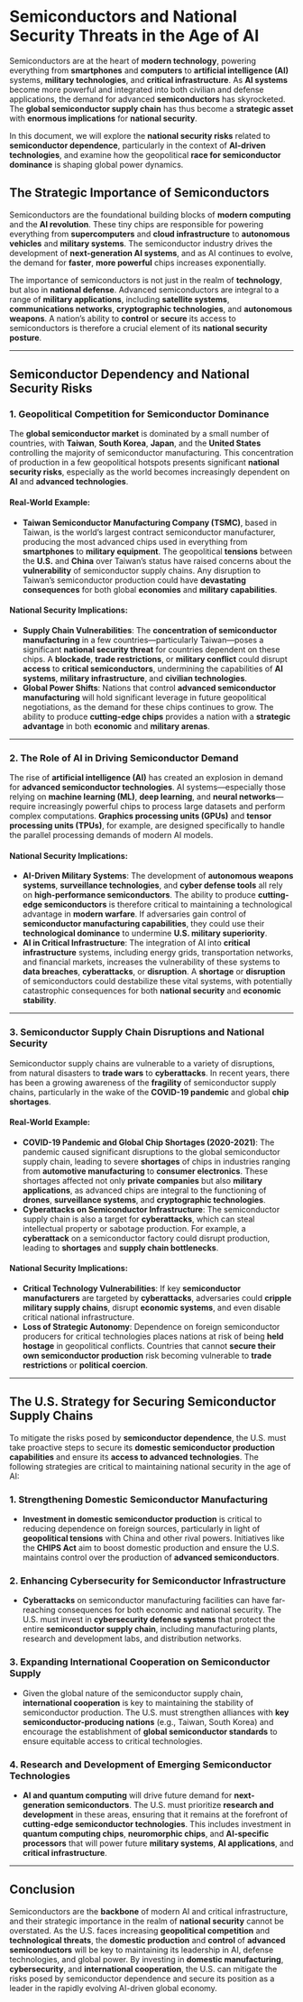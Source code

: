 # **Semiconductors and National Security Threats in the Age of AI**

Semiconductors are at the heart of **modern technology**, powering everything from **smartphones** and **computers** to **artificial intelligence (AI)** systems, **military technologies**, and **critical infrastructure**. As **AI systems** become more powerful and integrated into both civilian and defense applications, the demand for advanced **semiconductors** has skyrocketed. The **global semiconductor supply chain** has thus become a **strategic asset** with **enormous implications** for **national security**.

In this document, we will explore the **national security risks** related to **semiconductor dependence**, particularly in the context of **AI-driven technologies**, and examine how the geopolitical **race for semiconductor dominance** is shaping global power dynamics.

## **The Strategic Importance of Semiconductors**

Semiconductors are the foundational building blocks of **modern computing** and the **AI revolution**. These tiny chips are responsible for powering everything from **supercomputers** and **cloud infrastructure** to **autonomous vehicles** and **military systems**. The semiconductor industry drives the development of **next-generation AI systems**, and as AI continues to evolve, the demand for **faster**, **more powerful** chips increases exponentially.

The importance of semiconductors is not just in the realm of **technology**, but also in **national defense**. Advanced semiconductors are integral to a range of **military applications**, including **satellite systems**, **communications networks**, **cryptographic technologies**, and **autonomous weapons**. A nation’s ability to **control** or **secure** its access to semiconductors is therefore a crucial element of its **national security posture**.

---

## **Semiconductor Dependency and National Security Risks**

### **1. Geopolitical Competition for Semiconductor Dominance**

The **global semiconductor market** is dominated by a small number of countries, with **Taiwan**, **South Korea**, **Japan**, and the **United States** controlling the majority of semiconductor manufacturing. This concentration of production in a few geopolitical hotspots presents significant **national security risks**, especially as the world becomes increasingly dependent on **AI** and **advanced technologies**.

#### **Real-World Example:**
- **Taiwan Semiconductor Manufacturing Company (TSMC)**, based in Taiwan, is the world’s largest contract semiconductor manufacturer, producing the most advanced chips used in everything from **smartphones** to **military equipment**. The geopolitical **tensions** between the **U.S.** and **China** over Taiwan’s status have raised concerns about the **vulnerability** of semiconductor supply chains. Any disruption to Taiwan’s semiconductor production could have **devastating consequences** for both global **economies** and **military capabilities**.

#### **National Security Implications:**
- **Supply Chain Vulnerabilities**: The **concentration of semiconductor manufacturing** in a few countries—particularly Taiwan—poses a significant **national security threat** for countries dependent on these chips. A **blockade**, **trade restrictions**, or **military conflict** could disrupt **access** to **critical semiconductors**, undermining the capabilities of **AI systems**, **military infrastructure**, and **civilian technologies**.
- **Global Power Shifts**: Nations that control **advanced semiconductor manufacturing** will hold significant leverage in future geopolitical negotiations, as the demand for these chips continues to grow. The ability to produce **cutting-edge chips** provides a nation with a **strategic advantage** in both **economic** and **military arenas**.

---

### **2. The Role of AI in Driving Semiconductor Demand**

The rise of **artificial intelligence (AI)** has created an explosion in demand for **advanced semiconductor technologies**. AI systems—especially those relying on **machine learning (ML)**, **deep learning**, and **neural networks**—require increasingly powerful chips to process large datasets and perform complex computations. **Graphics processing units (GPUs)** and **tensor processing units (TPUs)**, for example, are designed specifically to handle the parallel processing demands of modern AI models.

#### **National Security Implications:**
- **AI-Driven Military Systems**: The development of **autonomous weapons systems**, **surveillance technologies**, and **cyber defense tools** all rely on **high-performance semiconductors**. The ability to produce **cutting-edge semiconductors** is therefore critical to maintaining a technological advantage in **modern warfare**. If adversaries gain control of **semiconductor manufacturing capabilities**, they could use their **technological dominance** to undermine **U.S. military superiority**.
- **AI in Critical Infrastructure**: The integration of AI into **critical infrastructure** systems, including energy grids, transportation networks, and financial markets, increases the vulnerability of these systems to **data breaches**, **cyberattacks**, or **disruption**. A **shortage** or **disruption** of semiconductors could destabilize these vital systems, with potentially catastrophic consequences for both **national security** and **economic stability**.

---

### **3. Semiconductor Supply Chain Disruptions and National Security**

Semiconductor supply chains are vulnerable to a variety of disruptions, from natural disasters to **trade wars** to **cyberattacks**. In recent years, there has been a growing awareness of the **fragility** of semiconductor supply chains, particularly in the wake of the **COVID-19 pandemic** and global **chip shortages**.

#### **Real-World Example:**
- **COVID-19 Pandemic and Global Chip Shortages (2020-2021)**: The pandemic caused significant disruptions to the global semiconductor supply chain, leading to severe **shortages** of chips in industries ranging from **automotive manufacturing** to **consumer electronics**. These shortages affected not only **private companies** but also **military applications**, as advanced chips are integral to the functioning of **drones**, **surveillance systems**, and **cryptographic technologies**.
- **Cyberattacks on Semiconductor Infrastructure**: The semiconductor supply chain is also a target for **cyberattacks**, which can steal intellectual property or sabotage production. For example, a **cyberattack** on a semiconductor factory could disrupt production, leading to **shortages** and **supply chain bottlenecks**.

#### **National Security Implications:**
- **Critical Technology Vulnerabilities**: If key **semiconductor manufacturers** are targeted by **cyberattacks**, adversaries could **cripple military supply chains**, disrupt **economic systems**, and even disable critical national infrastructure.
- **Loss of Strategic Autonomy**: Dependence on foreign semiconductor producers for critical technologies places nations at risk of being **held hostage** in geopolitical conflicts. Countries that cannot **secure their own semiconductor production** risk becoming vulnerable to **trade restrictions** or **political coercion**.

---

## **The U.S. Strategy for Securing Semiconductor Supply Chains**

To mitigate the risks posed by **semiconductor dependence**, the U.S. must take proactive steps to secure its **domestic semiconductor production capabilities** and ensure its **access to advanced technologies**. The following strategies are critical to maintaining national security in the age of AI:

### **1. Strengthening Domestic Semiconductor Manufacturing**
- **Investment in domestic semiconductor production** is critical to reducing dependence on foreign sources, particularly in light of **geopolitical tensions** with China and other rival powers. Initiatives like the **CHIPS Act** aim to boost domestic production and ensure the U.S. maintains control over the production of **advanced semiconductors**.
  
### **2. Enhancing Cybersecurity for Semiconductor Infrastructure**
- **Cyberattacks** on semiconductor manufacturing facilities can have far-reaching consequences for both economic and national security. The U.S. must invest in **cybersecurity defense systems** that protect the entire **semiconductor supply chain**, including manufacturing plants, research and development labs, and distribution networks.

### **3. Expanding International Cooperation on Semiconductor Supply**
- Given the global nature of the semiconductor supply chain, **international cooperation** is key to maintaining the stability of semiconductor production. The U.S. must strengthen alliances with **key semiconductor-producing nations** (e.g., Taiwan, South Korea) and encourage the establishment of **global semiconductor standards** to ensure equitable access to critical technologies.

### **4. Research and Development of Emerging Semiconductor Technologies**
- **AI and quantum computing** will drive future demand for **next-generation semiconductors**. The U.S. must prioritize **research and development** in these areas, ensuring that it remains at the forefront of **cutting-edge semiconductor technologies**. This includes investment in **quantum computing chips**, **neuromorphic chips**, and **AI-specific processors** that will power future **military systems**, **AI applications**, and **critical infrastructure**.

---

## **Conclusion**

Semiconductors are the **backbone** of modern AI and critical infrastructure, and their strategic importance in the realm of **national security** cannot be overstated. As the U.S. faces increasing **geopolitical competition** and **technological threats**, the **domestic production** and **control** of **advanced semiconductors** will be key to maintaining its leadership in AI, defense technologies, and global power. By investing in **domestic manufacturing**, **cybersecurity**, and **international cooperation**, the U.S. can mitigate the risks posed by semiconductor dependence and secure its position as a leader in the rapidly evolving AI-driven global economy.

